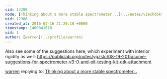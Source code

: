 ```yaml
---
cid: 14299
node: [Thinking about a more stable spectrometer...](../notes/viechdokter/04-15-2016/thinking-about-a-more-stable-spectrometer)
nid: 12986
created_at: 2016-04-16 21:20:10 +0000
timestamp: 1460841610
uid: 1
author: [warren](../profile/warren)
---
```


Also see some of the suggestions here, which experiment with interior rigidity as well: https://publiclab.org/notes/ygzstc/08-19-2015/some-suggestions-for-spectrometer-v3-0-and-oil-testing-kit-otk-attachment

[warren](../profile/warren) replying to: [Thinking about a more stable spectrometer...](../notes/viechdokter/04-15-2016/thinking-about-a-more-stable-spectrometer)

